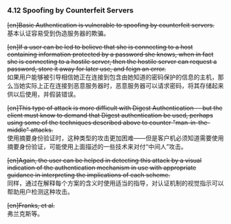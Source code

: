 ### 4.12 Spoofing by Counterfeit Servers  

~~[en]Basic Authentication is vulnerable to spoofing by counterfeit servers.~~  
基本认证容易受到伪造服务器的欺骗。  

~~[en]If a user can be led to believe that she is connecting to a host containing information protected by a password she knows, when in fact she is connecting to a hostile server, then the hostile server can request a password, store it away for later use, and feign an error.~~  
如果用户能够被引导相信她正在连接到包含由她知道的密码保护的信息的主机，那么当她实际上正在连接到恶意服务器时，恶意服务器可以请求密码，将其存储起来供以后使用，并假装错误。  

~~[en]This type of attack is more difficult with Digest Authentication -- but the client must know to demand that Digest authentication be used, perhaps using some of the techniques described above to counter "man-in-the-middle" attacks.~~  
使用摘要身份验证时，这种类型的攻击更加困难——但是客户机必须知道需要使用摘要身份验证，可能使用上面描述的一些技术来对付“中间人”攻击。  

~~[en]Again, the user can be helped in detecting this attack by a visual indication of the authentication mechanism in use with appropriate guidance in interpreting the implications of each scheme.~~  
同样，通过在解释每个方案的含义时使用适当的指导，对认证机制的视觉指示可以帮助用户检测这种攻击。  

~~[en]Franks, et al.~~  
弗兰克斯等。  



